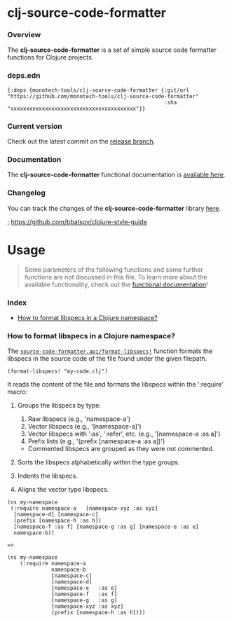 
# clj-source-code-formatter

### Overview

The <strong>clj-source-code-formatter</strong> is a set of simple source code formatter functions for Clojure projects.

### deps.edn

```
{:deps {monotech-tools/clj-source-code-formatter {:git/url "https://github.com/monotech-tools/clj-source-code-formatter"
                                                  :sha     "xxxxxxxxxxxxxxxxxxxxxxxxxxxxxxxxxxxxxxxx"}}
```

### Current version

Check out the latest commit on the [release branch](https://github.com/monotech-tools/clj-source-code-formatter/tree/release).

### Documentation

The <strong>clj-source-code-formatter</strong> functional documentation is [available here](documentation/COVER.md).

### Changelog

You can track the changes of the <strong>clj-source-code-formatter</strong> library [here](CHANGES.md).




; https://github.com/bbatsov/clojure-style-guide




# Usage

> Some parameters of the following functions and some further functions are not discussed in this file.
  To learn more about the available functionality, check out the [functional documentation](documentation/COVER.md)!

### Index

- [How to format libspecs in a Clojure namespace?](#how-to-format-libspecs-in-a-clojure-namespace)

### How to format libspecs in a Clojure namespace?

The [`source-code-formatter.api/format-libspecs!`](documentation/clj/source-code-formatter/API.md#format-libspecs)
function formats the libspecs in the source code of the file found under the given filepath.

```
(format-libspecs! "my-code.clj")
```


It reads the content of the file and formats the libspecs within the ':require' macro:

1. Groups the libspecs by type:
   1. Raw libspecs                               (e.g., 'namespace-a')
   2. Vector libspecs                            (e.g., '[namespace-a]')
   3. Vector libspecs with ':as', ':refer', etc. (e.g., '[namespace-a :as a]')
   4. Prefix lists                               (e.g., '(prefix [namespace-a :as a])')
   + Commented libspecs are grouped as they were not commented.


2. Sorts the libspecs alphabetically within the type groups.

3. Indents the libspecs.

4. Aligns the vector type libspecs.

```
(ns my-namespace
 (:require namespace-a   [namespace-xyz :as xyz]
  [namespace-d] [namespace-c]
  (prefix [namespace-h :as h])
  [namespace-f :as f] [namespace-g :as g] [namespace-e :as e]
  namespace-b))

=>

(ns my-namespace
    (:require namespace-a
              namespace-b
              [namespace-c]
              [namespace-d]
              [namespace-e   :as e]
              [namespace-f   :as f]
              [namespace-g   :as g]
              [namespace-xyz :as xyz]
              (prefix [namespace-h :as h])))  
```
